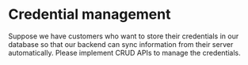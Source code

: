# Credential management

Suppose we have customers who want to store their credentials in our database so that our backend can sync information from their server automatically. Please implement CRUD APIs to manage the credentials.
